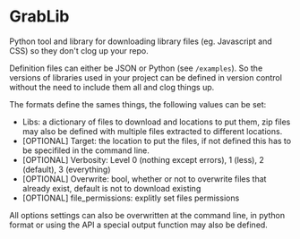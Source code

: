GrabLib
=======

Python tool and library for downloading library files (eg. Javascript and CSS) so they don't clog up your repo.

Definition files can either be JSON or Python (see `/examples`). So the versions of libraries used in your project can be defined in version control without the need to include them all and clog things up.

The formats define the sames things, the following values can be set:
* Libs: a dictionary of files to download and locations to put them, zip files may also be defined with multiple files extracted to different locations.
* [OPTIONAL] Target: the location to put the files, if not defined this has to be specifiled in the command line.
* [OPTIONAL] Verbosity: Level 0 (nothing except errors), 1 (less),  2 (default), 3 (everything)
* [OPTIONAL] Overwrite: bool, whether or not to overwrite files that already exist, default is not to download existing
* [OPTIONAL] file_permissions: explitly set files permissions

All options settings can also be overwritten at the command line, in python format or using the API a special output function may also be defined.
